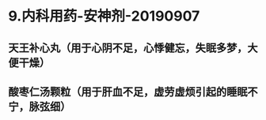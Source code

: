 # 9.内科用药-安神剂-20190907



<a name="ZjsUD"></a>
## 天王补心丸（用于心阴不足，心悸健忘，失眠多梦，大便干燥）


<a name="SMB13"></a>
## 酸枣仁汤颗粒（用于肝血不足，虚劳虚烦引起的睡眠不宁，脉弦细）
